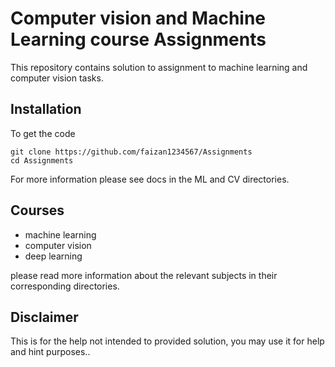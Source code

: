 # Computer vision and Machine Learning course Assignments
This repository contains solution to assignment to machine learning and computer vision tasks.

## Installation
To get the code

```
git clone https://github.com/faizan1234567/Assignments
cd Assignments
```
For more information please see docs in the ML and CV directories.

## Courses
- machine learning
- computer vision
- deep learning

please read more information about the relevant subjects in their corresponding directories.

## Disclaimer
This is for the help not intended to provided solution, you may use it for help and hint purposes..